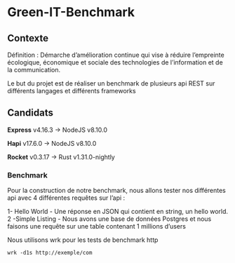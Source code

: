 # Green-IT-Benchmark

## Contexte 

Définition : Démarche d’amélioration continue qui vise à réduire l’empreinte écologique, économique et sociale des technologies de l’information et de la communication.

Le but du projet est de réaliser un benchmark de plusieurs api REST sur différents langages et différents frameworks

## Candidats

  **Express** v4.16.3 -> NodeJS v8.10.0

  **Hapi** v17.6.0 -> NodeJS v8.10.0

  **Rocket** v0.3.17 -> Rust v1.31.0-nightly

### Benchmark

Pour la construction de notre benchmark, nous allons tester nos différentes api avec 4 différentes requêtes sur l’api :

1- Hello World - Une réponse en JSON qui contient en string, un hello world.
2 -Simple Listing - Nous avons une base de données Postgres et nous faisons une requête sur une table contenant 1 millions d’users

Nous utilisons wrk pour les tests de benchmark http

`wrk -d1s http://exemple/com`

